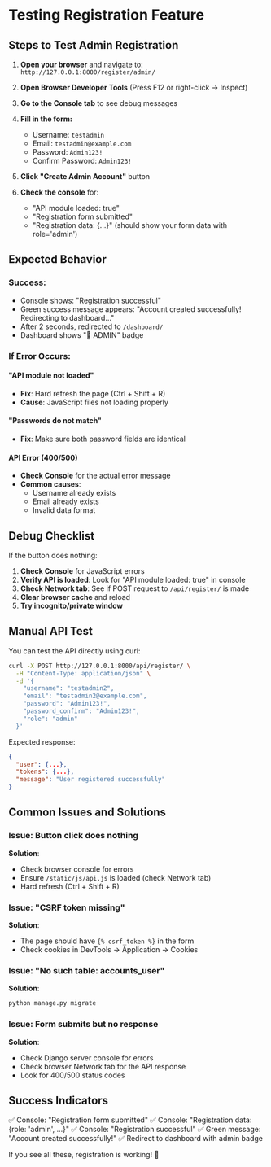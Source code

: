 # Testing Registration Feature

## Steps to Test Admin Registration

1. **Open your browser** and navigate to: `http://127.0.0.1:8000/register/admin/`

2. **Open Browser Developer Tools** (Press F12 or right-click → Inspect)

3. **Go to the Console tab** to see debug messages

4. **Fill in the form:**
   - Username: `testadmin`
   - Email: `testadmin@example.com`
   - Password: `Admin123!`
   - Confirm Password: `Admin123!`

5. **Click "Create Admin Account"** button

6. **Check the console** for:
   - "API module loaded: true"
   - "Registration form submitted"
   - "Registration data: {...}" (should show your form data with role='admin')

## Expected Behavior

### Success:
- Console shows: "Registration successful"
- Green success message appears: "Account created successfully! Redirecting to dashboard..."
- After 2 seconds, redirected to `/dashboard/`
- Dashboard shows "👑 ADMIN" badge

### If Error Occurs:

#### "API module not loaded"
- **Fix**: Hard refresh the page (Ctrl + Shift + R)
- **Cause**: JavaScript files not loading properly

#### "Passwords do not match"
- **Fix**: Make sure both password fields are identical

#### API Error (400/500)
- **Check Console** for the actual error message
- **Common causes**:
  - Username already exists
  - Email already exists
  - Invalid data format

## Debug Checklist

If the button does nothing:

1. **Check Console** for JavaScript errors
2. **Verify API is loaded**: Look for "API module loaded: true" in console
3. **Check Network tab**: See if POST request to `/api/register/` is made
4. **Clear browser cache** and reload
5. **Try incognito/private window**

## Manual API Test

You can test the API directly using curl:

```bash
curl -X POST http://127.0.0.1:8000/api/register/ \
  -H "Content-Type: application/json" \
  -d '{
    "username": "testadmin2",
    "email": "testadmin2@example.com",
    "password": "Admin123!",
    "password_confirm": "Admin123!",
    "role": "admin"
  }'
```

Expected response:
```json
{
  "user": {...},
  "tokens": {...},
  "message": "User registered successfully"
}
```

## Common Issues and Solutions

### Issue: Button click does nothing
**Solution**:
- Check browser console for errors
- Ensure `/static/js/api.js` is loaded (check Network tab)
- Hard refresh (Ctrl + Shift + R)

### Issue: "CSRF token missing"
**Solution**:
- The page should have `{% csrf_token %}` in the form
- Check cookies in DevTools → Application → Cookies

### Issue: "No such table: accounts_user"
**Solution**:
```bash
python manage.py migrate
```

### Issue: Form submits but no response
**Solution**:
- Check Django server console for errors
- Check browser Network tab for the API response
- Look for 400/500 status codes

## Success Indicators

✅ Console: "Registration form submitted"
✅ Console: "Registration data: {role: 'admin', ...}"
✅ Console: "Registration successful"
✅ Green message: "Account created successfully!"
✅ Redirect to dashboard with admin badge

If you see all these, registration is working! 🎉

